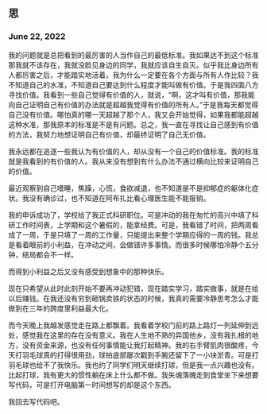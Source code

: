 ## 思

### June 22, 2022

我的问题就是总把看到的最厉害的人当作自己的最低标准。我如果达不到这个标准那我就不该存在，我就没脸见身边的同学，我就应该自生自灭。似乎我比身边所有人都厉害之后，才能踏实地活着。我为什么一定要在各个方面与所有人作比较？我不知道自己的水准，不知道自己要达到什么程度才能叫做有价值。于是我四面八方寻找价值。我看到一些自己觉得有价值的人，就说，“啊，这才叫有价值，那我能向自己证明自己有价值的办法就是超越我觉得有价值的所有人。”于是我每天都觉得自己没有价值。哪怕真的哪一天超越了那个人，我又会开始觉得，如果我都能超越这种水准，那我原本的标准是不是有问题。总之，我一直在寻找让自己感到有价值的方法，我努力地想证明自己有价值，却最终证明了自己无价值。

我永远都在追逐一些我认为有价值的人，却从没有一个自己的价值标准。我的标准就是我看到的有价值的人。我从来没有想到有什么办法不通过横向比较来证明自己的价值。

最近观察到自己嗜睡，焦躁，心慌，食欲减退，也不知道是不是抑郁症的躯体化症状。我没有确诊过，也不知道在阿布扎比看心理医生能不能报销。

我的申诉成功了，学校给了我正式科研职位。可是冲动的我在匆忙的高兴中填了科研工作时间表，上学期和这个暑假的，能拿经费。可是，我看错了时间，把两周看成了一周，于是只填了一周的工作量，只能提出来整个学期应得的一周的钱。我总是看着眼前的小利益，在冲动之间，会做错许多事情。而很多时候哪怕冷静个五分钟，结局都会不一样。

而得到小利益之后又没有感受到想象中的那种快乐。

现在只希望从此时此刻开始不要再冲动犯错，现在踏实学习，踏实做事，就是在给以后赚钱。在我还没有穷到砸锅卖铁的状态的时候，我真的需要冷静思考怎么才能做到在三年的跨度里利益最大化。

而今天晚上我越发感觉走在路上都飘着。我看着学校门前的路上路灯一列延伸到远处，感觉我在这里的存在没有意义。我在人生地不熟的异国他乡，没有我扎根的地方，没有资金来源，也没有任何事情能让我打起精神。我的右手臂肌肉很酸疼，今天打羽毛球真的打得很用劲，球拍底部屡次戳到手腕还留下了一小块淤青。可是打羽毛球也给不了我快乐。我也约了同学们明天继续打球，但是我一点兴趣也没有。比起打球，我有更大的惯性躺在床上什么都不做。我失魂落魄走到食堂坐下来想要写代码，可是打开电脑第一时间想写的却是这个东西。

我回去写代码吧。
